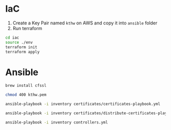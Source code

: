 # IaC
1. Create a Key Pair named `kthw` on AWS and copy it into `ansible` folder
2. Run terraform
```bash
cd iac
source ./env
terraform init
terraform apply
```

# Ansible

```bash
brew install cfssl

chmod 400 kthw.pem

ansible-playbook -i inventory certificates/certificates-playbook.yml

ansible-playbook -i inventory certificates/distribute-certificates-playbook.yml

ansible-playbook -i inventory controllers.yml
```